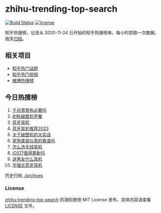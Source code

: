 # zhihu-trending-top-search

[![Build Status](https://github.com/justjavac/zhihu-trending-top-search/workflows/ci/badge.svg?branch=main)](https://github.com/justjavac/zhihu-trending-top-search/actions)
[![license](https://img.shields.io/github/license/justjavac/zhihu-trending-top-search)](https://github.com/justjavac/zhihu-trending-top-search/blob/main/LICENSE)

知乎热搜榜，记录从 2020-11-24 日开始的知乎热搜榜单。每小时抓取一次数据，按天[归档](./archives)。

## 相关项目

- [知乎热门话题](https://github.com/justjavac/zhihu-trending-hot-questions)
- [知乎热门视频](https://github.com/justjavac/zhihu-trending-hot-video)
- [微博热搜榜](https://github.com/justjavac/weibo-trending-hot-search)

## 今日热搜榜

<!-- BEGIN -->
<!-- 最后更新时间 Mon Sep 25 2023 07:06:31 GMT+0800 (China Standard Time) -->

1. [千兆宽带有必要吗](https://www.zhihu.com/search?q=%E5%8D%83%E5%85%86%E5%AE%BD%E5%B8%A6%E6%9C%89%E5%BF%85%E8%A6%81%E5%90%97)
1. [初秋破壁机早餐](https://www.zhihu.com/search?q=%E5%88%9D%E7%A7%8B%E7%A0%B4%E5%A3%81%E6%9C%BA%E6%97%A9%E9%A4%90)
1. [蓝牙耳机](https://www.zhihu.com/search?q=%E8%93%9D%E7%89%99%E8%80%B3%E6%9C%BA)
1. [蓝牙耳机推荐2023](https://www.zhihu.com/search?q=%E8%93%9D%E7%89%99%E8%80%B3%E6%9C%BA%E6%8E%A8%E8%8D%902023)
1. [关于破壁机的大实话](https://www.zhihu.com/search?q=%E5%85%B3%E4%BA%8E%E7%A0%B4%E5%A3%81%E6%9C%BA%E7%9A%84%E5%A4%A7%E5%AE%9E%E8%AF%9D)
1. [家用美容仪真的靠谱吗](https://www.zhihu.com/search?q=%E5%AE%B6%E7%94%A8%E7%BE%8E%E5%AE%B9%E4%BB%AA%E7%9C%9F%E7%9A%84%E9%9D%A0%E8%B0%B1%E5%90%97)
1. [怎么选无线耳机](https://www.zhihu.com/search?q=%E6%80%8E%E4%B9%88%E9%80%89%E6%97%A0%E7%BA%BF%E8%80%B3%E6%9C%BA)
1. [iOS17值得更新吗](https://www.zhihu.com/search?q=iOS17%E5%80%BC%E5%BE%97%E6%9B%B4%E6%96%B0%E5%90%97)
1. [送男友什么耳机](https://www.zhihu.com/search?q=%E9%80%81%E7%94%B7%E5%8F%8B%E4%BB%80%E4%B9%88%E8%80%B3%E6%9C%BA)
1. [华强北蓝牙耳机](https://www.zhihu.com/search?q=%E5%8D%8E%E5%BC%BA%E5%8C%97%E8%93%9D%E7%89%99%E8%80%B3%E6%9C%BA)

<!-- END -->

历史归档 [./archives](./archives)

### License

[zhihu-trending-top-search](https://github.com/justjavac/zhihu-trending-top-search) 的源码使用 MIT License
发布。具体内容请查看 [LICENSE](./LICENSE) 文件。
